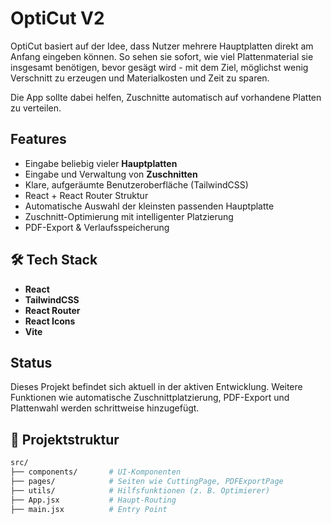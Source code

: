 # OptiCut V2

OptiCut basiert auf der Idee, dass Nutzer mehrere Hauptplatten direkt am Anfang eingeben können.
So sehen sie sofort, wie viel Plattenmaterial sie insgesamt benötigen, bevor gesägt wird - mit dem Ziel, möglichst wenig Verschnitt zu erzeugen und Materialkosten und Zeit zu sparen.

Die App sollte dabei helfen, Zuschnitte automatisch auf vorhandene Platten zu verteilen.

## Features

- Eingabe beliebig vieler **Hauptplatten**
- Eingabe und Verwaltung von **Zuschnitten**
- Klare, aufgeräumte Benutzeroberfläche (TailwindCSS)
- React + React Router Struktur
- Automatische Auswahl der kleinsten passenden Hauptplatte
- Zuschnitt-Optimierung mit intelligenter Platzierung
- PDF-Export & Verlaufsspeicherung

## 🛠️ Tech Stack

- **React**
- **TailwindCSS**
- **React Router**
- **React Icons**
- **Vite**

## Status

Dieses Projekt befindet sich aktuell in der aktiven Entwicklung. Weitere Funktionen wie automatische Zuschnittplatzierung, PDF-Export und Plattenwahl werden schrittweise hinzugefügt.

## 📁 Projektstruktur

```bash
src/
├── components/       # UI-Komponenten
├── pages/            # Seiten wie CuttingPage, PDFExportPage
├── utils/            # Hilfsfunktionen (z. B. Optimierer)
├── App.jsx           # Haupt-Routing
├── main.jsx          # Entry Point

```
